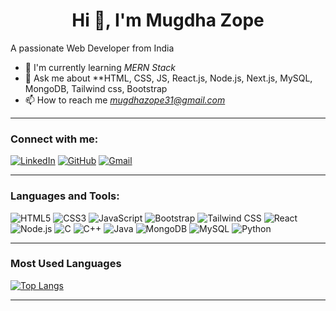 <h1 align="center">
Hi 👋, I'm Mugdha Zope
</h1>

A passionate Web Developer from India

- 🌱 I'm currently learning *MERN Stack*
- 💬 Ask me about **HTML, CSS, JS, React.js, Node.js, Next.js, MySQL, MongoDB, Tailwind css, Bootstrap
- 📫 How to reach me *mugdhazope31@gmail.com*

---

### Connect with me:
[![LinkedIn](https://img.shields.io/badge/LinkedIn-0A66C2?style=for-the-badge&logo=linkedin&logoColor=white)](www.linkedin.com/in/mugdha-zope-1290702b8)
[![GitHub](https://img.shields.io/badge/GitHub-181717?style=for-the-badge&logo=github&logoColor=white)]([https://github.com](https://github.com/mugdhaz31/))
[![Gmail](https://img.shields.io/badge/Gmail-D14836?style=for-the-badge&logo=gmail&logoColor=white)](mailto:mugdhazope31@gmail.com)

---

### Languages and Tools:
![HTML5](https://img.shields.io/badge/HTML5-E34F26?style=for-the-badge&logo=html5&logoColor=white)
![CSS3](https://img.shields.io/badge/CSS3-1572B6?style=for-the-badge&logo=css3&logoColor=white)
![JavaScript](https://img.shields.io/badge/JavaScript-F7DF1E?style=for-the-badge&logo=javascript&logoColor=black)
![Bootstrap](https://img.shields.io/badge/Bootstrap-563D7C?style=for-the-badge&logo=bootstrap&logoColor=white)
![Tailwind CSS](https://img.shields.io/badge/Tailwind_CSS-38B2AC?style=for-the-badge&logo=tailwind-css&logoColor=white)
![React](https://img.shields.io/badge/React-61DAFB?style=for-the-badge&logo=react&logoColor=black)
![Node.js](https://img.shields.io/badge/Node.js-339933?style=for-the-badge&logo=nodedotjs&logoColor=white)
![C](https://img.shields.io/badge/C-00599C?style=for-the-badge&logo=c&logoColor=white)
![C++](https://img.shields.io/badge/C++-00599C?style=for-the-badge&logo=cplusplus&logoColor=white)
![Java](https://img.shields.io/badge/Java-007396?style=for-the-badge&logo=java&logoColor=white)
![MongoDB](https://img.shields.io/badge/MongoDB-47A248?style=for-the-badge&logo=mongodb&logoColor=white)
![MySQL](https://img.shields.io/badge/MySQL-4479A1?style=for-the-badge&logo=mysql&logoColor=white)
![Python](https://img.shields.io/badge/Python-3776AB?style=for-the-badge&logo=python&logoColor=white)


---

### Most Used Languages
[![Top Langs](https://github-readme-stats.vercel.app/api/top-langs/?username=mugdhaz31&layout=compact&hide=hack&theme=dark)](https://github.com/mugdhaz31)

---
